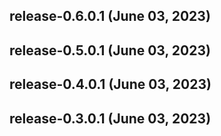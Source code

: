 ## release-0.6.0.1 (June 03, 2023)


## release-0.5.0.1 (June 03, 2023)


## release-0.4.0.1 (June 03, 2023)


## release-0.3.0.1 (June 03, 2023)

